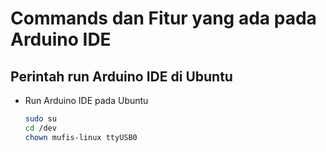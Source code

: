 # Commands dan Fitur yang ada pada Arduino IDE

## Perintah run Arduino IDE di Ubuntu

- Run Arduino IDE pada Ubuntu

    ```bash
    sudo su
    cd /dev
    chown mufis-linux ttyUSB0
    ```

